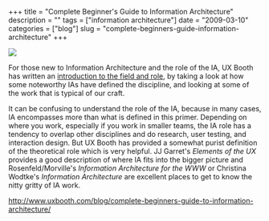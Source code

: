 +++
title = "Complete Beginner's Guide to Information Architecture"
description = ""
tags = ["information architecture"]
date = "2009-03-10"
categories = ["blog"]
slug = "complete-beginners-guide-information-architecture"
+++



  <div class="notebook-screenshot"><a href="http://www.uxbooth.com/blog/complete-beginners-guide-to-information-architecture/"><img src="//konigi.com/media/bluga/wt49b6876898194.jpg"/></a></div><p>For those new to Information Architecture and the role of the IA, UX Booth has written an <a href="http://www.uxbooth.com/blog/complete-beginners-guide-to-information-architecture/">introduction to the field and role</a>, by taking a look at how some noteworthy IAs have defined the discipline, and looking at some of the work that is typical of our craft. </p>
<p>It can be confusing to understand the role of the IA, because in many cases, IA encompasses more than what is defined in this primer. Depending on where you work, especially if you work in smaller teams, the IA role has a tendency to overlap other disciplines and do research, user testing, and interaction design. But UX Booth has provided a somewhat purist definition of the theoretical role which is very helpful. JJ Garret's <em>Elements of the UX</em> provides a good description of where IA fits into the bigger picture and Rosenfeld/Morville's <em>Information Architecture for the WWW</em> or Christina Wodtke's <em>Information Architecture</em> are excellent places to get to know the nitty gritty of IA work.</p>
    
  <a href="http://www.uxbooth.com/blog/complete-beginners-guide-to-information-architecture/">http://www.uxbooth.com/blog/complete-beginners-guide-to-information-architecture/</a>
